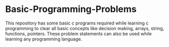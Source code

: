 # Basic-Programming-Problems
This repository has some basic c programs required while learning c programming to clear all basic concepts like decision making, arrays, string, functions, pointers. These problem statements can also be used while learning any programming language.
